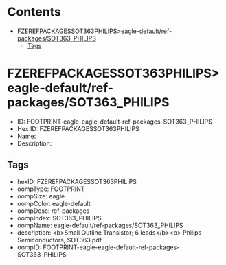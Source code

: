 



Contents
========

* [FZEREFPACKAGESSOT363PHILIPS>eagle-default/ref-packages/SOT363_PHILIPS](#fzerefpackagessot363philipseagle-defaultref-packagessot363_philips)
	* [Tags](#tags)

# FZEREFPACKAGESSOT363PHILIPS>eagle-default/ref-packages/SOT363_PHILIPS

- ID: FOOTPRINT-eagle-eagle-default-ref-packages-SOT363_PHILIPS
- Hex ID: FZEREFPACKAGESSOT363PHILIPS
- Name: 
- Description: 

## Tags

- hexID: FZEREFPACKAGESSOT363PHILIPS
- oompType: FOOTPRINT
- oompSize: eagle
- oompColor: eagle-default
- oompDesc: ref-packages
- oompIndex: SOT363_PHILIPS
- oompName: eagle-default/ref-packages/SOT363_PHILIPS
- description: &lt;b&gt;Small Outline Transistor; 6 leads&lt;/b&gt;&lt;p&gt;&#xD;
Philips Semiconductors, SOT363.pdf
- oompID: FOOTPRINT-eagle-eagle-default-ref-packages-SOT363_PHILIPS
